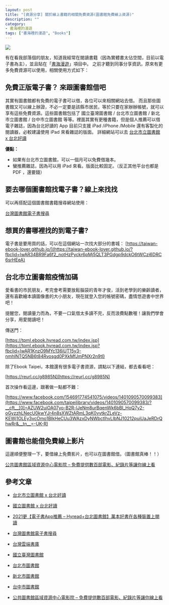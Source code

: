 ```yaml
---
layout: post
title: "[資源分享] 關於線上書籍的相關免費資源(圖書館免費線上資源)"
description: ""
category: 
- 書海裡的漫遊
tags: ["書海裡的漫遊", "Books"]
---
```


![](https://tpml.ebook.hyread.com.tw/images/logo_tpml.png)

有在看我部落個的朋友，知道我經常在閱讀書籍（因為實體書太佔空間，目前以電子書為主），並且貼在「[書海漫遊](http://www.evanlin.com/categories/#%E6%9B%B8%E6%B5%B7%E8%A3%A1%E7%9A%84%E6%BC%AB%E9%81%8A-ref)」項目中。 之前才聽到同事分享資訊，原來有更多免費資源可以使用，相關使用方式如下：



## 免費正版電子書？ 來跟圖書館借吧

其實有圖書館都有免費的電子書可以借，各位可以來相關網站去借。 而且那些圖書館又可以線上辦證，不必一定要是該縣市居民，等於只要在家辦辦帳號，就可以享有這些免費資源。這些圖書館包括了 國立臺灣圖書館 / 台北市立圖書館 / 新北市立圖書館 / 台中市立圖書館 等等。裡面其實有更種書籍，但是個人推薦可以借電子雜誌，因為台北好讀的 App 目前只支援 iPad /iPhone /Mobile 還有客製化的閱讀器，必較建議使用 iPad 來看雜誌的版面。 詳細網站可以去 [台北市立圖書館 x 台北好讀](https://tpml.ebook.hyread.com.tw/index.jsp)

**優點：**

- 如果有台北市立圖書館，可以一個月可以免費借幾本。
- 蠻推薦雜誌，因為可以用 iPad 來看。版面比較固定。（反正其他平台也都是 PDF ，還要錢）



## 要去哪個圖書館找電子書？線上來找找

 可以再搭配這個圖書館書籍搜尋網站使用：

 [台灣圖書館電子書搜尋](https://taiwanlibrarysearch.herokuapp.com/?fbclid=IwAR17beFwR3EPjD-nJlQ9XdA_AVbw-9rsgWIS0LbKjzSwn8C3twMOtTIUzTU)



## 想買的書哪裡找的到電子書?

電子書是要用買的話，可以在這個網站一次找大部分的書城： [https://taiwan-ebook-lover.github.io/](https://taiwan-ebook-lover.github.io/?fbclid=IwAR34BR9Fa6f2_notHzPyckr6pMj5QLT3PGdgp9dckO6tWCzi6DRC6srHEeA)



## 台北市立圖書館疫情加碼

愛看書的市民朋友，考完會考需要放鬆腦袋的青年才俊，活到老學到的樂齡讀者，還有喜歡繪本讀圖像書的大小朋友，現在就登入您的帳號密碼，盡情悠遊書中世界吧！

提醒您，閱讀量力而為，不要一口氣借太多讀不完，反而浪費點數喔！讓我們學會分享，用愛閱讀吧！

傳送門：

[https://tpml.ebook.hyread.com.tw/index.jsp](https://tpml.ebook.hyread.com.tw/index.jsp?fbclid=IwAR1KnzO9MYc136iUT15y3-nmhINTQ5NB6t84Rvosgd0PXkMfJmPNXr2n9tI)

除了Ebook Taipei，本館還有很多電子書資源，請點以下連結，都去看看吧：

[https://reurl.cc/g8985N](https://reurl.cc/g8985N)

首次操作看這邊，跟著做一點都不難：

[https://www.facebook.com/154691774541075/videos/1401090570099383](https://www.facebook.com/taipeilibrary/videos/1401090570099383/?__cft__[0]=AZUW2uiOA07yo-B2R-lJeNm8urBqenWk6bBI_HoQ7y2-oGyzzhLNecU0kwYJr4n8sXWZtARmL3qK0vytkrZLeVz-KEWj1OLEy3vcOmo1BIkHeCUu3WAzxDyNWbctlhvLlbNJ10212puiUaJeRDrQhwRr&__tn__=-UK-R)

## 圖書館也能借免費線上影片

這邊順便整理一下，要借線上免費影片，也可以在圖書館借。（圖書館真棒！！）

[公共圖書館區域資源中心電影院 – 免費提供數百部電影、紀錄片等讓你線上看](https://steachs.com/archives/56619)



## 參考文章

- [台北市立圖書館 x 台北好讀](https://tpml.ebook.hyread.com.tw/index.jsp)

- [國立圖書館 x 台北好讀](http://ntledu.ebook.hyread.com.tw/)

- [2021更【電子書App推薦 – Hyread+台北圖書館】萬本好書在各種裝置上閱讀](https://couplehonest.com/hyread/)

-  [台灣圖書館電子書搜尋](https://taiwanlibrarysearch.herokuapp.com/?fbclid=IwAR17beFwR3EPjD-nJlQ9XdA_AVbw-9rsgWIS0LbKjzSwn8C3twMOtTIUzTU)

- [台灣雲端書庫](https://www.ebookservice.tw/#membership/intro)

- [國立臺灣圖書館](http://cis.ntl.edu.tw/F?func=file&file_name=net-bor-new)

- [台北市圖書館](https://book.tpml.edu.tw/webpac/registration.jsp)

- [新北市圖書館](https://webpac.tphcc.gov.tw/webpac/web_register.cfm)

- [台中市圖書館](https://ipac.library.taichung.gov.tw/webpac/web_register.cfm)

- [公共圖書館區域資源中心電影院 – 免費提供數百部電影、紀錄片等讓你線上看](https://steachs.com/archives/56619)




